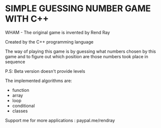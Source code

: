 # SIMPLE GUESSING NUMBER GAME WITH C++

WHAM - The original game is invented by Rend Ray

Created by the C++ programming language

The way of playing this game is by guessing what numbers chosen by this game and to figure out which position are those numbers took place in sequence

P.S: Beta version doesn't provide levels

The implemented algorithms are:
- function
- array
- loop
- conditional
- classes

Support me for more applications : 
paypal.me/rendray
